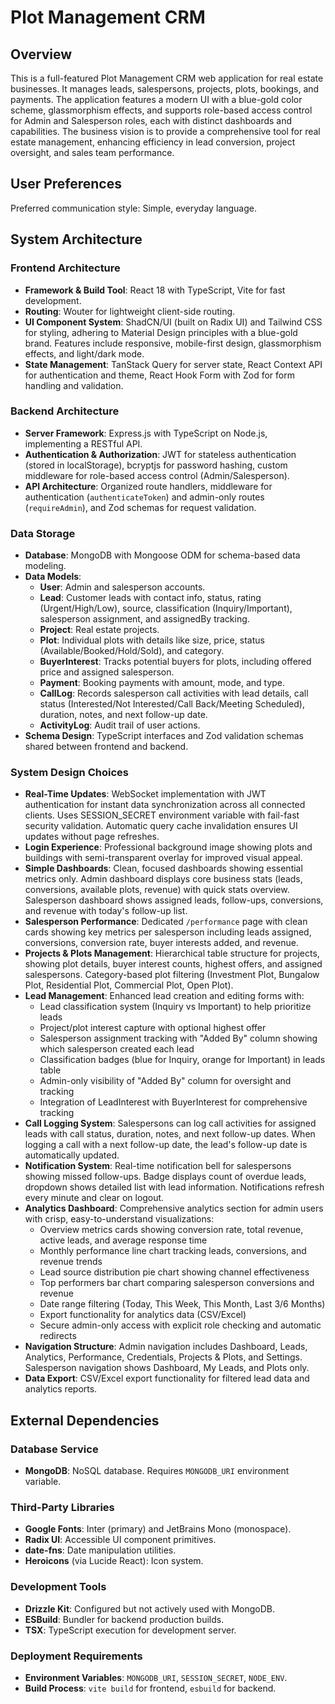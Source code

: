 # Plot Management CRM

## Overview
This is a full-featured Plot Management CRM web application for real estate businesses. It manages leads, salespersons, projects, plots, bookings, and payments. The application features a modern UI with a blue-gold color scheme, glassmorphism effects, and supports role-based access control for Admin and Salesperson roles, each with distinct dashboards and capabilities. The business vision is to provide a comprehensive tool for real estate management, enhancing efficiency in lead conversion, project oversight, and sales team performance.

## User Preferences
Preferred communication style: Simple, everyday language.

## System Architecture

### Frontend Architecture
- **Framework & Build Tool**: React 18 with TypeScript, Vite for fast development.
- **Routing**: Wouter for lightweight client-side routing.
- **UI Component System**: ShadCN/UI (built on Radix UI) and Tailwind CSS for styling, adhering to Material Design principles with a blue-gold brand. Features include responsive, mobile-first design, glassmorphism effects, and light/dark mode.
- **State Management**: TanStack Query for server state, React Context API for authentication and theme, React Hook Form with Zod for form handling and validation.

### Backend Architecture
- **Server Framework**: Express.js with TypeScript on Node.js, implementing a RESTful API.
- **Authentication & Authorization**: JWT for stateless authentication (stored in localStorage), bcryptjs for password hashing, custom middleware for role-based access control (Admin/Salesperson).
- **API Architecture**: Organized route handlers, middleware for authentication (`authenticateToken`) and admin-only routes (`requireAdmin`), and Zod schemas for request validation.

### Data Storage
- **Database**: MongoDB with Mongoose ODM for schema-based data modeling.
- **Data Models**:
    - **User**: Admin and salesperson accounts.
    - **Lead**: Customer leads with contact info, status, rating (Urgent/High/Low), source, classification (Inquiry/Important), salesperson assignment, and assignedBy tracking.
    - **Project**: Real estate projects.
    - **Plot**: Individual plots with details like size, price, status (Available/Booked/Hold/Sold), and category.
    - **BuyerInterest**: Tracks potential buyers for plots, including offered price and assigned salesperson.
    - **Payment**: Booking payments with amount, mode, and type.
    - **CallLog**: Records salesperson call activities with lead details, call status (Interested/Not Interested/Call Back/Meeting Scheduled), duration, notes, and next follow-up date.
    - **ActivityLog**: Audit trail of user actions.
- **Schema Design**: TypeScript interfaces and Zod validation schemas shared between frontend and backend.

### System Design Choices
- **Real-Time Updates**: WebSocket implementation with JWT authentication for instant data synchronization across all connected clients. Uses SESSION_SECRET environment variable with fail-fast security validation. Automatic query cache invalidation ensures UI updates without page refreshes.
- **Login Experience**: Professional background image showing plots and buildings with semi-transparent overlay for improved visual appeal.
- **Simple Dashboards**: Clean, focused dashboards showing essential metrics only. Admin dashboard displays core business stats (leads, conversions, available plots, revenue) with quick stats overview. Salesperson dashboard shows assigned leads, follow-ups, conversions, and revenue with today's follow-up list.
- **Salesperson Performance**: Dedicated `/performance` page with clean cards showing key metrics per salesperson including leads assigned, conversions, conversion rate, buyer interests added, and revenue.
- **Projects & Plots Management**: Hierarchical table structure for projects, showing plot details, buyer interest counts, highest offers, and assigned salespersons. Category-based plot filtering (Investment Plot, Bungalow Plot, Residential Plot, Commercial Plot, Open Plot).
- **Lead Management**: Enhanced lead creation and editing forms with:
  - Lead classification system (Inquiry vs Important) to help prioritize leads
  - Project/plot interest capture with optional highest offer
  - Salesperson assignment tracking with "Added By" column showing which salesperson created each lead
  - Classification badges (blue for Inquiry, orange for Important) in leads table
  - Admin-only visibility of "Added By" column for oversight and tracking
  - Integration of LeadInterest with BuyerInterest for comprehensive tracking
- **Call Logging System**: Salespersons can log call activities for assigned leads with call status, duration, notes, and next follow-up dates. When logging a call with a next follow-up date, the lead's follow-up date is automatically updated.
- **Notification System**: Real-time notification bell for salespersons showing missed follow-ups. Badge displays count of overdue leads, dropdown shows detailed list with lead information. Notifications refresh every minute and clear on logout.
- **Analytics Dashboard**: Comprehensive analytics section for admin users with crisp, easy-to-understand visualizations:
  - Overview metrics cards showing conversion rate, total revenue, active leads, and average response time
  - Monthly performance line chart tracking leads, conversions, and revenue trends
  - Lead source distribution pie chart showing channel effectiveness
  - Top performers bar chart comparing salesperson conversions and revenue
  - Date range filtering (Today, This Week, This Month, Last 3/6 Months)
  - Export functionality for analytics data (CSV/Excel)
  - Secure admin-only access with explicit role checking and automatic redirects
- **Navigation Structure**: Admin navigation includes Dashboard, Leads, Analytics, Performance, Credentials, Projects & Plots, and Settings. Salesperson navigation shows Dashboard, My Leads, and Plots only.
- **Data Export**: CSV/Excel export functionality for filtered lead data and analytics reports.

## External Dependencies

### Database Service
- **MongoDB**: NoSQL database. Requires `MONGODB_URI` environment variable.

### Third-Party Libraries
- **Google Fonts**: Inter (primary) and JetBrains Mono (monospace).
- **Radix UI**: Accessible UI component primitives.
- **date-fns**: Date manipulation utilities.
- **Heroicons** (via Lucide React): Icon system.

### Development Tools
- **Drizzle Kit**: Configured but not actively used with MongoDB.
- **ESBuild**: Bundler for backend production builds.
- **TSX**: TypeScript execution for development server.

### Deployment Requirements
- **Environment Variables**: `MONGODB_URI`, `SESSION_SECRET`, `NODE_ENV`.
- **Build Process**: `vite build` for frontend, `esbuild` for backend.